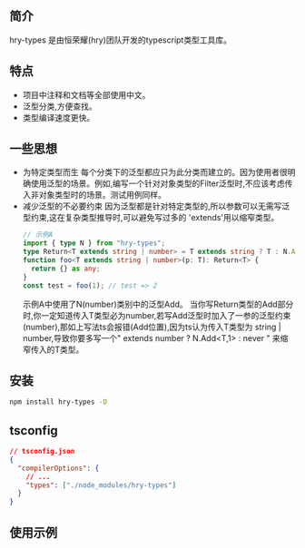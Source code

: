 ## 简介

hry-types 是由恒荣耀(hry)团队开发的typescript类型工具库。

## 特点

- 项目中注释和文档等全部使用中文。
- 泛型分类,方便查找。
- 类型编译速度更快。

## 一些思想

- 为特定类型而生
  每个分类下的泛型都应只为此分类而建立的。因为使用者很明确使用泛型的场景。例如,编写一个针对对象类型的Filter泛型时,不应该考虑传入非对象类型时的场景。测试用例同样。
- 减少泛型的不必要约束
  因为泛型都是针对特定类型的,所以参数可以无需写泛型约束,这在复杂类型推导时,可以避免写过多的 'extends'用以缩窄类型。
  ```ts
  // 示例A
  import { type N } from "hry-types";
  type Return<T extends string | number> = T extends string ? T : N.Add<T, 1>;
  function foo<T extends string | number>(p: T): Return<T> {
    return {} as any;
  }
  const test = foo(1); // test => 2
  ```
  示例A中使用了N(number)类别中的泛型Add。 当你写Return类型的Add部分时,你一定知道传入T类型必为number,若写Add泛型时加入了一参的泛型约束(number),那如上写法ts会报错(Add位置),因为ts认为传入T类型为 string | number,导致你要多写一个" extends number ? N.Add<T,1> : never " 来缩窄传入的T类型。

## 安装

```bash
npm install hry-types -D
```

## tsconfig

```json
// tsconfig.json
{
  "compilerOptions": {
    // ...
    "types": ["./node_modules/hry-types"]
  }
}
```

## 使用示例

```ts
```
